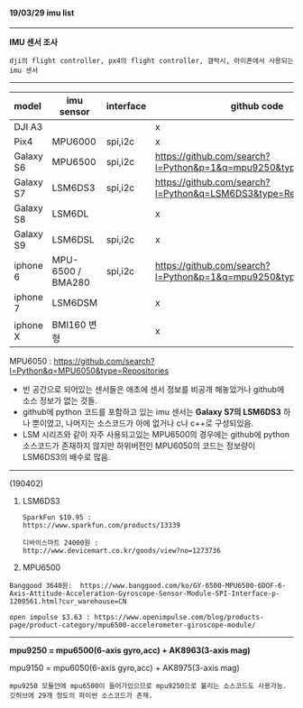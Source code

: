 #### 19/03/29 imu list

------

**IMU 센서 조사**

```
dji의 flight controller, px4의 flight controller, 갤럭시, 아이폰에서 사용되는 imu 센서
```



------

| model     | imu sensor        | interface | github code                                                  |
| :-------- | ----------------- | --------- | ------------------------------------------------------------ |
| DJI A3    |                   |           | x                                                            |
| Pix4      | MPU6000           | spi,i2c   | x                                                            |
| Galaxy S6 | MPU6500           | spi,i2c   | https://github.com/search?l=Python&p=1&q=mpu9250&type=Repositories |
| Galaxy S7 | LSM6DS3           | spi,i2c   | <https://github.com/search?l=Python&q=LSM6DS3&type=Repositories> |
| Galaxy S8 | LSM6DL            |           | x                                                            |
| Galaxy S9 | LSM6DSL           | spi,i2c   | x                                                            |
| iphone 6  | MPU-6500 / BMA280 | spi,i2c   | https://github.com/search?l=Python&p=1&q=mpu9250&type=Repositories |
| iphone 7  | LSM6DSM           |           | x                                                            |
| iphone X  | BMI160 변형       |           | x                                                            |

MPU6050 :   <https://github.com/search?l=Python&q=MPU6050&type=Repositories>



- 빈 공간으로 되어있는 센서들은 애초에 센서 정보를 비공개 해놓았거나 github에 소스 정보가 없는 것들.
- github에 python 코드를 포함하고 있는 imu 센서는 **Galaxy S7의 LSM6DS3** 하나 뿐이였고,  나머지는 소스코드가 아에 없거나 c나 c++로 구성되있음.
- LSM 시리즈와 같이 자주 사용되고있는 MPU6500의 경우에는 github에 python 소스코드가 존재하지 않지만 하위버전인 MPU6050의 코드는 정보량이 LSM6DS3의 배수로 많음.  



------

(190402)

1. LSM6DS3

   ```
   SparkFun $10.95 : 
   https://www.sparkfun.com/products/13339
   
   디바이스마트 24000원 : 
   http://www.devicemart.co.kr/goods/view?no=1273736
   ```

2.  MPU6500

   ```
   Banggood 3640원:  https://www.banggood.com/ko/GY-6500-MPU6500-6DOF-6-Axis-Attitude-Acceleration-Gyroscope-Sensor-Module-SPI-Interface-p-1200561.html?cur_warehouse=CN
   
   open impulse $3.63 : https://www.openimpulse.com/blog/products-page/product-category/mpu6500-accelerometer-giroscope-module/
   ```



------

**mpu9250 = mpu6500(6-axis gyro,acc) + AK8963(3-axis mag)**

mpu9150 = mpu6050(6-axis gyro,acc) + AK8975(3-axis mag)

```
mpu9250 모듈안에 mpu6500이 들어가있으므로 mpu9250으로 불리는 소스코드도 사용가능.  깃허브에 29개 정도의 파이썬 소스코드가 존재.
```

